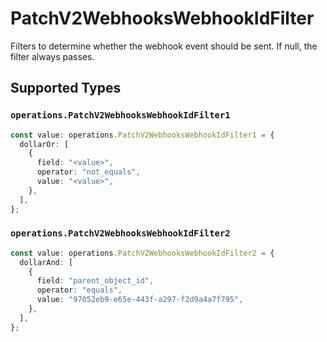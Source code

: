 # PatchV2WebhooksWebhookIdFilter

Filters to determine whether the webhook event should be sent. If null, the filter always passes.


## Supported Types

### `operations.PatchV2WebhooksWebhookIdFilter1`

```typescript
const value: operations.PatchV2WebhooksWebhookIdFilter1 = {
  dollarOr: [
    {
      field: "<value>",
      operator: "not_equals",
      value: "<value>",
    },
  ],
};
```

### `operations.PatchV2WebhooksWebhookIdFilter2`

```typescript
const value: operations.PatchV2WebhooksWebhookIdFilter2 = {
  dollarAnd: [
    {
      field: "parent_object_id",
      operator: "equals",
      value: "97052eb9-e65e-443f-a297-f2d9a4a7f795",
    },
  ],
};
```

